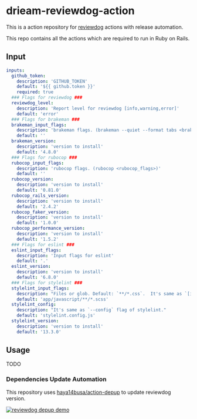 # drieam-reviewdog-action

This is a action repository for [reviewdog](https://github.com/reviewdog/reviewdog) actions with release automation.

This repo contains all the actions which are required to run in Ruby on Rails.

## Input

<!-- TODO: update -->
```yaml
inputs:
  github_token:
    description: 'GITHUB_TOKEN'
    default: '${{ github.token }}'
    required: true
  ### Flags for reviewdog ###
  reviewdog_level:
    description: 'Report level for reviewdog [info,warning,error]'
    default: 'error'
  ### Flags for brakeman ###
  brakeman_input_flags:
    description: 'brakeman flags. (brakeman --quiet --format tabs <brakeman_flags>)'
    default: ''
  brakeman_version:
    description: 'version to install'
    default: '4.8.0'
  ### Flags for rubocop ###
  rubocop_input_flags:
    description: 'rubocop flags. (rubocop <rubocop_flags>)'
    default: ''
  rubocop_version:
    description: 'version to install'
    default: '0.81.0'
  rubocop_rails_version:
    description: 'version to install'
    default: '2.4.2'
  rubocop_faker_version:
    description: 'version to install'
    default: '1.0.0'
  rubocop_performance_version:
    description: 'version to install'
    default: '1.5.2'
  ### Flags for eslint ### 
  eslint_input_flags:
    description: 'Input flags for eslint'
    default: '.'
  eslint_version: 
    description: 'version to install'
    default: '6.8.0'
  ### Flags for stylelint ### 
  stylelint_input_flags:
    description: "Files or glob. Default: `**/*.css`.  It's same as `[input]` of stylelint."
    default: 'app/javascript/**/*.scss'
  stylelint_config:
    description: "It's same as `--config` flag of stylelint."
    default: 'stylelint.config.js'
  stylelint_version:
    description: 'version to install'
    default: '13.3.0'
```

## Usage
<!-- TODO: update. replace `template` with the linter name -->
TODO

### Dependencies Update Automation
This repository uses [haya14busa/action-depup](https://github.com/haya14busa/action-depup) to update
reviewdog version.

[![reviewdog depup demo](https://user-images.githubusercontent.com/3797062/73154254-170e7500-411a-11ea-8211-912e9de7c936.png)](https://github.com/reviewdog/action-template/pull/6)

